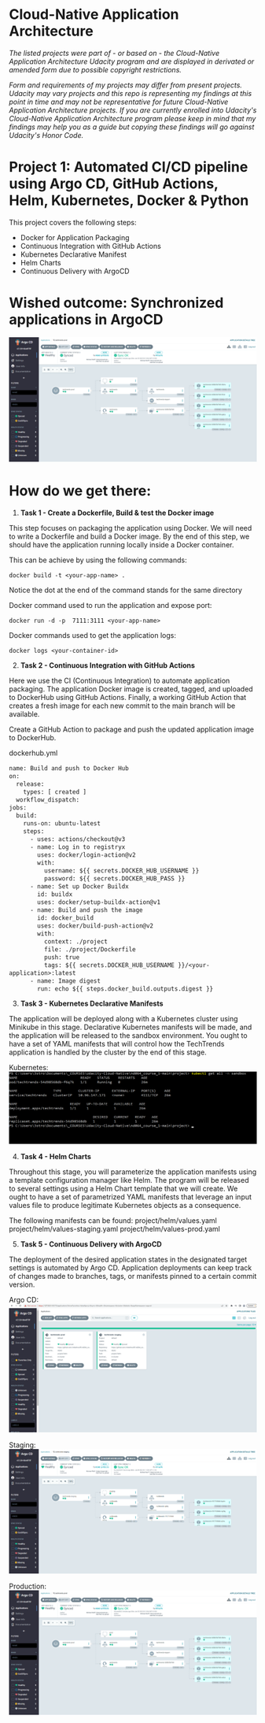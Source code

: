 # Cloud-Native Application Architecture

*The listed projects were part of - or based on - the Cloud-Native Application Architecture Udacity program and are displayed in derivated or amended form due to possible copyright restrictions.*

*Form and requirements of my projects may differ from present projects. Udacity may vary projects and this repo is representing my findings at this point in time and may not be representative for future Cloud-Native Application Architecture projects. If you are currently enrolled into Udacity's Cloud-Native Application Architecture program please keep in mind that my findings may help you as a guide but copying these findings will go against Udacity's Honor Code.*

# Project 1: Automated CI/CD pipeline using Argo CD, GitHub Actions, Helm, Kubernetes, Docker & Python

This project covers the following steps:

- Docker for Application Packaging
- Continuous Integration with GitHub Actions
- Kubernetes Declarative Manifest
- Helm Charts
- Continuous Delivery with ArgoCD

# Wished outcome: Synchronized applications in ArgoCD

![alt text](https://github.com/mikethwolff/Cloud-Native-Application-Architecture/blob/main/project/screenshots/argocd-techtrends-prod.png)

# How do we get there:

1) **Task 1 - Create a Dockerfile, Build & test the Docker image**

This step focuses on packaging the application using Docker. We will need to write a Dockerfile and build a Docker image. By the end of this step, we should have the application running locally inside a Docker container.

This can be achieve by using the following commands:
```
docker build -t <your-app-name> .
```
Notice the dot at the end of the command stands for the same directory

Docker command used to run the application and expose port:
```
docker run -d -p  7111:3111 <your-app-name>
```
Docker commands used to get the application logs:
```
docker logs <your-container-id>
```

2) **Task 2 - Continuous Integration with GitHub Actions**

Here we use the CI (Continuous Integration) to automate application packaging. The application Docker image is created, tagged, and uploaded to DockerHub using GitHub Actions. Finally, a working GitHub Action that creates a fresh image for each new commit to the main branch will be available.

Create a GitHub Action to package and push the updated application image to DockerHub.

dockerhub.yml
```
name: Build and push to Docker Hub
on:
  release:
    types: [ created ]
  workflow_dispatch:
jobs:
  build:
    runs-on: ubuntu-latest
    steps:
      - uses: actions/checkout@v3
      - name: Log in to registryx
        uses: docker/login-action@v2
        with: 
          username: ${{ secrets.DOCKER_HUB_USERNAME }}
          password: ${{ secrets.DOCKER_HUB_PASS }}
      - name: Set up Docker Buildx
        id: buildx
        uses: docker/setup-buildx-action@v1
      - name: Build and push the image
        id: docker_build
        uses: docker/build-push-action@v2
        with:
          context: ./project
          file: ./project/Dockerfile
          push: true
          tags: ${{ secrets.DOCKER_HUB_USERNAME }}/<your-application>:latest
      - name: Image digest
        run: echo ${{ steps.docker_build.outputs.digest }}
```


3) **Task 3 - Kubernetes Declarative Manifests**

The application will be deployed along with a Kubernetes cluster using Minikube in this stage. Declarative Kubernetes manifests will be made, and the application will be released to the sandbox environment. You ought to have a set of YAML manifests that will control how the TechTrends application is handled by the cluster by the end of this stage.

Kubernetes:
![alt text](https://github.com/mikethwolff/Cloud-Native-Application-Architecture/blob/main/project/screenshots/kubernetes-declarative-manifests.png)

4) **Task 4 - Helm Charts**

Throughout this stage, you will parameterize the application manifests using a template configuration manager like Helm. The program will be released to several settings using a Helm Chart template that we will create. We ought to have a set of parametrized YAML manifests that leverage an input values file to produce legitimate Kubernetes objects as a consequence.

The following manifests can be found:
project/helm/values.yaml
project/helm/values-staging.yaml
project/helm/values-prod.yaml

5) **Task 5 - Continuous Delivery with ArgoCD**

The deployment of the desired application states in the designated target settings is automated by Argo CD. Application deployments can keep track of changes made to branches, tags, or manifests pinned to a certain commit version.

Argo CD:
![alt text](https://github.com/mikethwolff/Cloud-Native-Application-Architecture/blob/main/project/screenshots/argocd-ui.png)

Staging:
![alt text](https://github.com/mikethwolff/Cloud-Native-Application-Architecture/blob/main/project/screenshots/argocd-techtrends-staging.png)

Production:
![alt text](https://github.com/mikethwolff/Cloud-Native-Application-Architecture/blob/main/project/screenshots/argocd-techtrends-prod.png)





